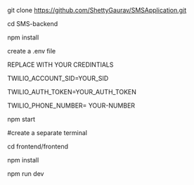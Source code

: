 git clone https://github.com/ShettyGaurav/SMSApplication.git


cd SMS-backend

npm install


create a .env file


REPLACE WITH YOUR CREDINTIALS

TWILIO_ACCOUNT_SID=YOUR_SID

TWILIO_AUTH_TOKEN=YOUR_AUTH_TOKEN

TWILIO_PHONE_NUMBER=  YOUR-NUMBER


npm start

#create a separate terminal 

cd frontend/frontend

npm install

npm run dev
